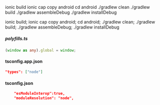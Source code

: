 ionic build
ionic cap copy android
cd android
./gradlew clean
./gradlew build
./gradlew assembleDebug
./gradlew installDebug


ionic build; ionic cap copy android; cd android; ./gradlew clean; ./gradlew build; ./gradlew assembleDebug; ./gradlew installDebug



##### polyfills.ts
```ts
(window as any).global = window;
```

#### tsconfig.app.json
```json
"types": ["node"]
```

#### tsconfig.json
```json
    "esModuleInterop":true,
    "moduleResolution": "node",
```

